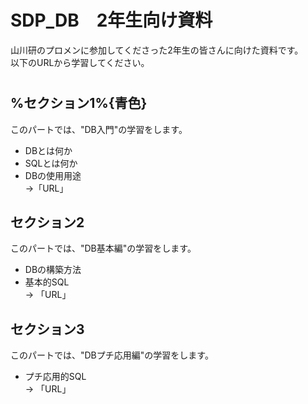 # SDP_DB　2年生向け資料
山川研のプロメンに参加してくださった2年生の皆さんに向けた資料です。  
以下のURLから学習してください。
#  

## %セクション1%{青色}
このパートでは、"DB入門"の学習をします。  
- DBとは何か
- SQLとは何か
- DBの使用用途  
->「URL」

## セクション2
このパートでは、"DB基本編"の学習をします。  
- DBの構築方法
- 基本的SQL  
-> 「URL」

## セクション3
このパートでは、"DBプチ応用編"の学習をします。  
- プチ応用的SQL  
-> 「URL」
